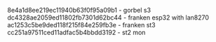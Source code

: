 
8e4a1d8ee219ec11940b63f0f95a09b1 - gorbel s3
dc4328ae2059ed11802fb7301d62bc44 - franken esp32 with lan8270
ac1253c5be9ded118f215f84e259fb3e - franken st3
cc251a97511ced11adfac5b4bbdd3192 - st2 mon